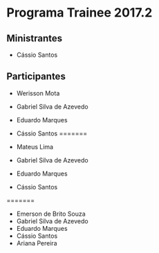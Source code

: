 # Programa Trainee 2017.2

## Ministrantes
- Cássio Santos

## Participantes
- Werisson Mota
- Gabriel Silva de Azevedo
- Eduardo Marques
- Cássio Santos
=======


- Mateus Lima
- Gabriel Silva de Azevedo
- Eduardo Marques
- Cássio Santos

=======
- Emerson de Brito Souza
- Gabriel Silva de Azevedo
- Eduardo Marques
- Cássio Santos
- Ariana Pereira

